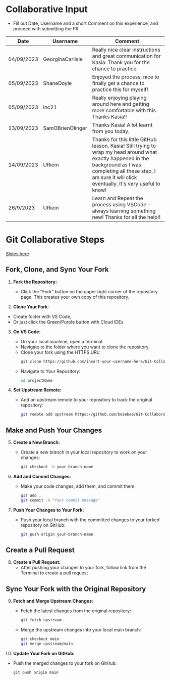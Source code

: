 

# Collaborative Input
- Fill out Date, Username and a short Comment on this experience, and proceed with submitting the PR

| Date       | Username         |  Comment                                                                                                 |
| ---------- | ---------------- |  ------------------------------------------------------------------------------------------------------- |
| 04/09/2023 | GeorginaCarlisle |  Really nice clear instructions and great communication for Kasia. Thank you for the chance to practice. |
| 05/09/2023 | ShaneDoyle       |  Enjoyed the process, nice to finally get a chance to practice this for myself!                          |
| 05/09/2023 | inc21            |  Really enjoying playing around here and getting more comfortable with this. Thanks Kasia!!              |
| 13/09/2023 | SamOBrienOlinger |  Thanks Kasia! A lot learnt from you today.                                                              |
| 14/09/2023 | URiem | Thanks for this little GitHub lesson, Kasia! Still trying to wrap my head around what exactly happened in the background as I was completing all these step. I am sure it will click eventually. It's very useful to know! |
| 26/9/2023  | URiem | Learn and Repeat the process using VSCode - always learning something new! Thanks for all the help!! |


# Git Collaborative Steps

[Slides here](https://app.box.com/s/r356kxmp3yiwa96evgmpera7il9t4xyg)

## Fork, Clone, and Sync Your Fork

1. **Fork the Repository:**

   - Click the "Fork" button on the upper right corner of the repository page. This creates your own copy of this repository.

2. **Clone Your Fork**:

- Create folder with VS Code,
- Or just click the Green/Purple button with Cloud IDEs

3. **On VS Code**:

   - On your local machine, open a terminal.
   - Navigate to the folder where you want to clone the repository.
   - Clone your fork using the HTTPS URL:
     ```bash
     git clone https://github.com/insert-your-username-here/Git-Collaborative.git
     ```
   - Navigate to Your Repository:
     ```bash
     cd projectName
     ```

4. **Set Upstream Remote:**
   - Add an upstream remote to your repository to track the original repository:
     ```bash
     git remote add upstream https://github.com/bezebee/Git-Collaborative.git
     ```

## Make and Push Your Changes

5. **Create a New Branch:**

   - Create a new branch in your local repository to work on your changes:
     ```bash
     git checkout -b your-branch-name
     ```

6. **Add and Commit Changes:**

   - Make your code changes, add them, and commit them:
     ```bash
     git add .
     git commit -m "Your commit message"
     ```

7. **Push Your Changes to Your Fork:**
   - Push your local branch with the committed changes to your forked repository on GitHub:
     ```bash
     git push origin your-branch-name
     ```

## Create a Pull Request

8. **Create a Pull Request:**
   - After pushing your changes to your fork, follow link from the Terminal to create a pull request

## Sync Your Fork with the Original Repository

9. **Fetch and Merge Upstream Changes:**

   - Fetch the latest changes from the original repository:
     ```bash
     git fetch upstream
     ```
   - Merge the upstream changes into your local main branch:
     ```bash
     git checkout main
     git merge upstream/main
     ```

10. **Update Your Fork on GitHub:**

- Push the merged changes to your fork on GitHub:
  ```bash
  git push origin main
  ```


